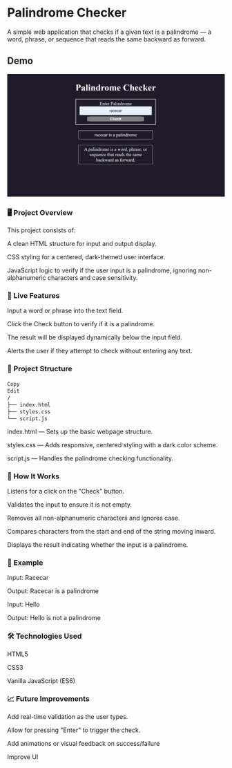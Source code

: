 # Palindrome Checker
A simple web application that checks if a given text is a palindrome — a word, phrase, or sequence that reads the same backward as forward.

## Demo
![alt text](image.png)

### 🖥️ Project Overview
This project consists of:

A clean HTML structure for input and output display.

CSS styling for a centered, dark-themed user interface.

JavaScript logic to verify if the user input is a palindrome, ignoring non-alphanumeric characters and case sensitivity.

### 🚀 Live Features
Input a word or phrase into the text field.

Click the Check button to verify if it is a palindrome.

The result will be displayed dynamically below the input field.

Alerts the user if they attempt to check without entering any text.

### 📂 Project Structure
```pgsql
Copy
Edit
/
├── index.html
├── styles.css
└── script.js
```
index.html — Sets up the basic webpage structure.

styles.css — Adds responsive, centered styling with a dark color scheme.

script.js — Handles the palindrome checking functionality.

### 🔧 How It Works
Listens for a click on the "Check" button.

Validates the input to ensure it is not empty.

Removes all non-alphanumeric characters and ignores case.

Compares characters from the start and end of the string moving inward.

Displays the result indicating whether the input is a palindrome.

### 📜 Example
Input: Racecar

Output: Racecar is a palindrome

Input: Hello

Output: Hello is not a palindrome

### 🛠️ Technologies Used
HTML5

CSS3

Vanilla JavaScript (ES6)

### 📈 Future Improvements
Add real-time validation as the user types.

Allow for pressing "Enter" to trigger the check.

Add animations or visual feedback on success/failure

Improve UI
